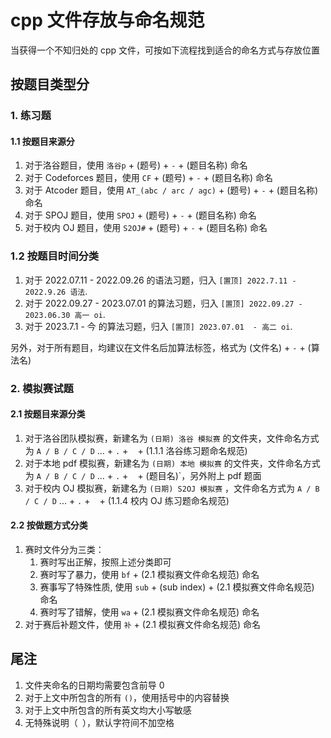 # $\text{cpp}$ 文件存放与命名规范

当获得一个不知归处的 $\text{cpp}$  文件，可按如下流程找到适合的命名方式与存放位置

## 按题目类型分

### 1. 练习题

#### 1.1 按题目来源分

1. 对于洛谷题目，使用 `洛谷p` + (题号) + `-` + (题目名称) 命名
2. 对于 $\text{Codeforces}$ 题目，使用 `CF` + (题号) + `-` + (题目名称) 命名
3. 对于 $\text{Atcoder}$ 题目，使用 `AT_(abc / arc / agc)` + (题号) + `-` + (题目名称) 命名
4. 对于 $\text{SPOJ}$ 题目，使用 `SPOJ` + (题号) + `-` + (题目名称) 命名
5. 对于校内 $\text{OJ}$ 题目，使用 `S2OJ#` + (题号) + `-` + (题目名称) 命名

### 1.2 按题目时间分类

1. 对于 2022.07.11 - 2022.09.26 的语法习题，归入 `[置顶] 2022.7.11 - 2022.9.26 语法`. 
2. 对于 2022.09.27 - 2023.07.01 的算法习题，归入 `[置顶] 2022.09.27 - 2023.06.30 高一 oi`. 
3. 对于 2023.7.1 - 今 的算法习题，归入 `[置顶] 2023.07.01  - 高二 oi`. 

另外，对于所有题目，均建议在文件名后加算法标签，格式为 (文件名) + `-` + (算法名)

### 2. 模拟赛试题

#### 2.1 按题目来源分类

1. 对于洛谷团队模拟赛，新建名为 `(日期) 洛谷 模拟赛` 的文件夹，文件命名方式为 `A / B / C / D` ... + `.` + ` ` + (1.1.1 洛谷练习题命名规范)
2. 对于本地 pdf 模拟赛，新建名为 `(日期) 本地 模拟赛` 的文件夹，文件命名方式为 `A / B / C / D` ... + `.` + ` ` + (题目名)`，另外附上 pdf 题面
3. 对于校内 $\text{OJ}$ 模拟赛，新建名为 `(日期) S2OJ 模拟赛`
，文件命名方式为 `A / B / C / D` ... + `.` + ` ` + (1.1.4 校内 $\text{OJ}$ 练习题命名规范)

#### 2.2 按做题方式分类

1. 赛时文件分为三类：
   1. 赛时写出正解，按照上述分类即可
   2. 赛时写了暴力，使用 `bf` + (2.1 模拟赛文件命名规范) 命名
   3. 赛事写了特殊性质, 使用 `sub` + (sub index)  + (2.1 模拟赛文件命名规范) 命名
   4. 赛时写了错解，使用 `wa` + (2.1 模拟赛文件命名规范) 命名
2. 对于赛后补题文件，使用 `补` + (2.1 模拟赛文件命名规范) 命名

## 尾注

1. 文件夹命名的日期均需要包含前导 $0$
2. 对于上文中所包含的所有 `()`，使用括号中的内容替换
3. 对于上文中所包含的所有英文均大小写敏感
4. 无特殊说明（` `），默认字符间不加空格